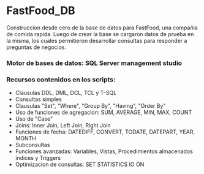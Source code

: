 # FastFood_DB

Construccion desde cero de la base de datos para FastFood, una compañia de comida rapida. Luego de crear la base se cargaron datos de prueba en la misma, los cuales permitieron desarrollar consultas para responder a preguntas de negocios.

### Motor de bases de datos: SQL Server management studio

### Recursos contenidos en los scripts:
- Clausulas DDL, DML, DCL, TCL y T-SQL 
- Consultas simples
- Clausulas "Set", "Where", "Group By", "Having", "Order By"
- Uso de funciones de agregacion: SUM, AVERAGE, MIN, MAX, COUNT
- Uso de "Case"
- Joins: Inner Join, Left Join, Right Join
- Funciones de fecha: DATEDIFF, CONVERT, TODATE, DATEPART, YEAR, MONTH
- Subconsultas
- Funciones avanzadas: Variables, Vistas, Procedimientos almacenados indices y Triggers
- Optimizacion de consultas: SET STATISTICS IO ON
